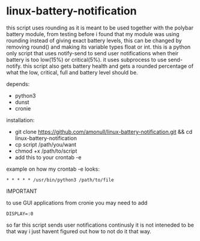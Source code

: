 # linux-battery-notification

this script uses rounding as it is meant to be used together with the polybar battery module, from testing before i found that my module was using rounding instead of giving exact battery levels, this can be changed by removing round() and making its variable types float or int. this is a python only script that uses notify-send to send user notifications when their battery is too low(15%) or critical(5%). it uses subprocess to use send-notify. this script also gets battery health and gets a rounded percentage of what the low, critical, full and battery level should be.

depends:
- python3
- dunst
- cronie

installation:
- git clone https://github.com/amonull/linux-battery-notification.git && cd linux-battery-notification
- cp script /path/you/want
- chmod +x /path/to/script
- add this to your crontab -e 

example on how my crontab -e looks:

```* * * * * /usr/bin/python3 /path/to/file```


IMPORTANT

to use GUI applications from cronie you may need to add

```DISPLAY=:0```

so far this script sends user notifications continusly it is not inteneded to be that way i just havent figured out how to not do it that way.
